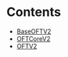 

# Contents
- [BaseOFTV2](BaseOFTV2.sol/abstract.BaseOFTV2.md)
- [OFTCoreV2](OFTCoreV2.sol/abstract.OFTCoreV2.md)
- [OFTV2](OFTV2.sol/contract.OFTV2.md)
